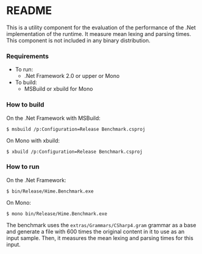 # README #

This is a utility component for the evaluation of the performance of the .Net implementation of the runtime.
It measure mean lexing and parsing times.
This component is not included in any binary distribution.



### Requirements ###

* To run:
	* .Net Framework 2.0 or upper or Mono
* To build:
	* MSBuild or xbuild for Mono



### How to build ###

On the .Net Framework with MSBuild:

```
$ msbuild /p:Configuration=Release Benchmark.csproj
```

On Mono with xbuild:

```
$ xbuild /p:Configuration=Release Benchmark.csproj
```



### How to run ###

On the .Net Framework:

```
$ bin/Release/Hime.Benchmark.exe
```

On Mono:

```
$ mono bin/Release/Hime.Benchmark.exe
```

The benchmark uses the `extras/Grammars/CSharp4.gram` grammar as a base and generate a file with 600 times the original content in it to use as an input sample.
Then, it measures the mean lexing and parsing times for this input.
